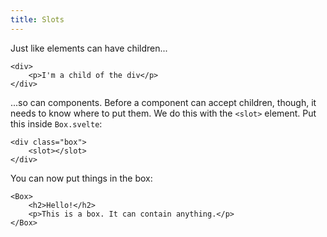 ```yaml
---
title: Slots
---
```


Just like elements can have children...

```svelte
<div>
	<p>I'm a child of the div</p>
</div>
```

...so can components. Before a component can accept children, though, it needs to know where to put them. We do this with the `<slot>` element. Put this inside `Box.svelte`:

```svelte
<div class="box">
	<slot></slot>
</div>
```

You can now put things in the box:

```svelte
<Box>
	<h2>Hello!</h2>
	<p>This is a box. It can contain anything.</p>
</Box>
```
